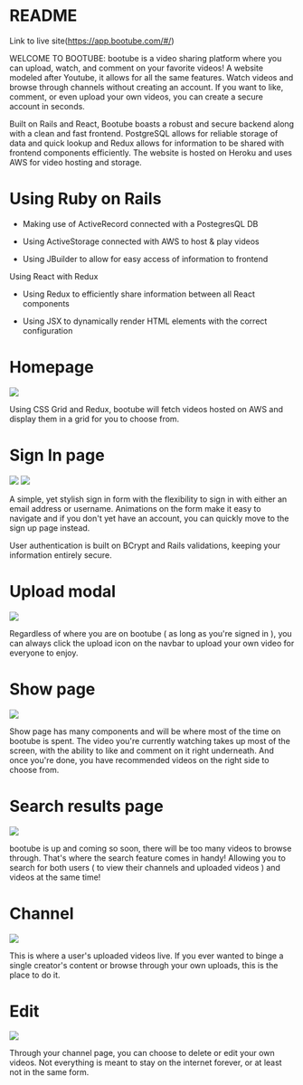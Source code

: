 # README
Link to live site(https://app.bootube.com/#/)

WELCOME TO BOOTUBE:
bootube is a video sharing platform where you can upload, watch, and comment on your favorite videos! A website modeled after Youtube, it allows for all the same features. Watch videos and browse through channels without creating an account. If you want to like, comment, or even upload your own videos, you can create a secure account in seconds.

Built on Rails and React, Bootube boasts a robust and secure backend along with a clean and fast frontend. PostgreSQL allows for reliable storage of data and quick lookup and Redux allows for information to be shared with frontend components efficiently. The website is hosted on Heroku and uses AWS for video hosting and storage.

# Using Ruby on Rails

- Making use of ActiveRecord connected with a PostegresQL DB 

- Using ActiveStorage connected with AWS to host & play videos

- Using JBuilder to allow for easy access of information to frontend

Using React with Redux

- Using Redux to efficiently share information between all React components

- Using JSX to dynamically render HTML elements with the correct configuration

# Homepage

<img src="/readme-screenshots/homepage.png" />

Using CSS Grid and Redux, bootube will fetch videos hosted on AWS and display them in a grid for you to choose from.

# Sign In page

<img src="/readme-screenshots/login.png" />
<img src="/readme-screenshots/signup.png" />

A simple, yet stylish sign in form with the flexibility to sign in with either an email address or username. Animations on the form make it easy to navigate and if you don't yet have an account, you can quickly move to the sign up page instead.

User authentication is built on BCrypt and Rails validations, keeping your information entirely secure.

# Upload modal

<img src="/readme-screenshots/upload.png" />

Regardless of where you are on bootube ( as long as you're signed in ), you can always click the upload icon on the navbar to upload your own video for everyone to enjoy.

# Show page

<img src="/readme-screenshots/show.png" />

Show page has many components and will be where most of the time on bootube is spent. The video you're currently watching takes up most of the screen, with the ability to like and comment on it right underneath. And once you're done, you have recommended videos on the right side to choose from.

# Search results page

<img src="/readme-screenshots/search.png" />

bootube is up and coming so soon, there will be too many videos to browse through. That's where the search feature comes in handy! Allowing you to search for both users ( to view their channels and uploaded videos ) and videos at the same time!

# Channel

<img src="/readme-screenshots/channel.png" />

This is where a user's uploaded videos live. If you ever wanted to binge a single creator's content or browse through your own uploads, this is the place to do it.

# Edit

<img src="/readme-screenshots/edit.png" />

Through your channel page, you can choose to delete or edit your own videos. Not everything is meant to stay on the internet forever, or at least not in the same form.
